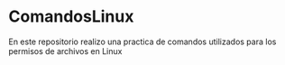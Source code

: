 # ComandosLinux
En este repositorio realizo una practica de comandos utilizados para los permisos de archivos en Linux 
